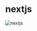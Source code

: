 # nextjs
![nextjs](https://user-images.githubusercontent.com/101407916/232998846-72bd9ffe-66f5-41f2-902c-384ef71589f4.jpg)

